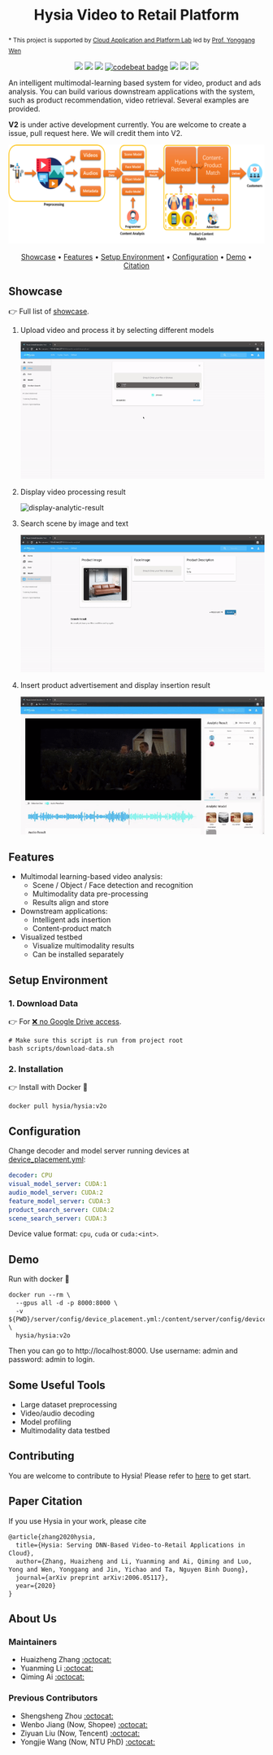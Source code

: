 <h1 align="center">
Hysia Video to Retail Platform
</h1>

<sub>* This project is supported by 
[Cloud Application and Platform Lab](https://wiki.withcap.org) 
led by [Prof. Yonggang Wen](https://www.ntu.edu.sg/home/ygwen/)</sub>  

<p align="center">
    <a href="https://www.python.org/downloads/release/python-369/" title="python version"><img src="https://img.shields.io/badge/Python-3.6%2B-blue.svg"></a>
    <a href="https://travis-ci.com/cap-ntu/Video-to-Retail-Platform" title="Build Status"><img src="https://travis-ci.com/cap-ntu/Video-to-Retail-Platform.svg?branch=hysia_v2"></a>
    <a href="https://app.fossa.com/projects/git%2Bgithub.com%2Fcap-ntu%2FVideo-to-Online-Platform?ref=badge_shield" alt="FOSSA Status"><img src="https://app.fossa.com/api/projects/git%2Bgithub.com%2Fcap-ntu%2FVideo-to-Online-Platform.svg?type=shield"/></a>
    <a href="https://codebeat.co/projects/github-com-cap-ntu-video-to-online-platform-master"><img alt="codebeat badge" src="https://codebeat.co/badges/a29fe416-0b03-4c2a-b416-287337e96c63" /></a>    <a href="https://github.com/cap-ntu/Video-to-Online-Platform/graphs/commit-activity" title="Maintenance"><img src="https://img.shields.io/badge/Maintained%3F-YES-yellow.svg"></a>
    <a href="https://gitter.im/Video-to-Online-Platform/community?utm_source=badge&utm_medium=badge&utm_campaign=pr-badge" title="Gitter"><img src="https://badges.gitter.im/Video-to-Online-Platform/community.svg"></a>
    <a href="https://hub.docker.com/repository/docker/hysia/hysia"><img src="https://img.shields.io/docker/image-size/hysia/hysia/v2o"></a>
</p>

An intelligent multimodal-learning based system for video, product and ads analysis. You can build various downstream 
applications with the system, such as product recommendation, video retrieval. Several examples are provided.

**V2** is under active development currently. You are welcome to create a issue, pull request here. We will credit them
into V2.

![hysia-block-diagram](docs/img/hysia-block-diagram.png)

<p align="center">
    <a href="#showcase">Showcase</a> •
    <a href="#features">Features</a> •
    <a href="#setup-environment">Setup Environment</a> •
    <a href="#configuration">Configuration</a> •
    <a href="#demo">Demo</a> •
    <a href="#paper-citation">Citation</a>
    
</p>

## Showcase

:point_right: Full list of [showcase](docs/Showcase.md).

<ol>
<li> Upload video and process it by selecting different models  

![select-models](docs/img/select-models.gif)

</li>

<li> Display video processing result  
    
![display-analytic-result](docs/img/display-analytic-result.gif)

</li>

<li> Search scene by image and text
    
![search-result](docs/img/search-result.gif)

</li>

<li> Insert product advertisement and display insertion result
    
![view-ads](docs/img/view-ads.gif)

</li>

</ol>

## Features

-   Multimodal learning-based video analysis:
    -   Scene / Object / Face detection and recognition
    -   Multimodality data pre-processing
    -   Results align and store
-   Downstream applications:
    -   Intelligent ads insertion
    -   Content-product match
-   Visualized testbed
    -   Visualize multimodality results
    -   Can be installed separately

## Setup Environment

### 1. Download Data

:point_right: For [:x: no Google Drive access](CONTRIBUTING.md#1-download-data).

```shell script
# Make sure this script is run from project root
bash scripts/download-data.sh
```

### 2. Installation

:point_right: Install with Docker :whale:

```shell script
docker pull hysia/hysia:v2o
```

## Configuration

Change decoder and model server running devices at [device_placement.yml](server/config/device_placement.yml):  
```yaml
decoder: CPU
visual_model_server: CUDA:1
audio_model_server: CUDA:2
feature_model_server: CUDA:3
product_search_server: CUDA:2
scene_search_server: CUDA:3
```

Device value format: `cpu`, `cuda` or `cuda:<int>`.

## Demo

Run with docker :whale:
```shell script
docker run --rm \
  --gpus all -d -p 8000:8000 \
  -v ${PWD}/server/config/device_placement.yml:/content/server/config/device_placement.yml \
  hysia/hysia:v2o
```

Then you can go to http://localhost:8000. Use username: admin and password: admin to login.

## Some Useful Tools

- Large dataset preprocessing
- Video/audio decoding
- Model profiling
- Multimodality data testbed

## Contributing

You are welcome to contribute to Hysia! Please refer to [here](CONTRIBUTING.md) to get start.

## Paper Citation

If you use Hysia in your work, please cite
```
@article{zhang2020hysia,
  title={Hysia: Serving DNN-Based Video-to-Retail Applications in Cloud},
  author={Zhang, Huaizheng and Li, Yuanming and Ai, Qiming and Luo, Yong and Wen, Yonggang and Jin, Yichao and Ta, Nguyen Binh Duong},
  journal={arXiv preprint arXiv:2006.05117},
  year={2020}
}
```
## About Us

### Maintainers

-   Huaizheng Zhang [:octocat:](https://github.com/HuaizhengZhang)
-   Yuanming Li [:octocat:](https://github.com/YuanmingLeee)
-   Qiming Ai [:octocat:](https://github.com/QimingAi)

### Previous Contributors
-   Shengsheng Zhou [:octocat:](https://github.com/ZhouShengsheng)
-   Wenbo Jiang (Now, Shopee) [:octocat:](https://github.com/Lancerchiang)
-   Ziyuan Liu (Now, Tencent) [:octocat:](https://github.com/ProgrammerYuan)
-   Yongjie Wang (Now, NTU PhD) [:octocat:](https://github.com/iversonicter)

[Tensorflow detection model zoo]: https://github.com/tensorflow/models/blob/master/research/object_detection/g3doc/detection_model_zoo.md
[SSD MobileNet v1 COCO]: http://download.tensorflow.org/models/object_detection/ssd_mobilenet_v1_coco_2018_01_28.tar.gz
[SSD Inception v2 COCO]: http://download.tensorflow.org/models/object_detection/ssd_inception_v2_coco_2018_01_28.tar.gz
[FasterRCNN ResNet101 COCO]: http://download.tensorflow.org/models/object_detection/faster_rcnn_resnet101_coco_2018_01_28.tar.gz

